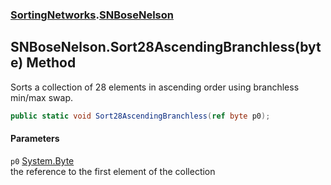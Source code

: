 ### [SortingNetworks](./SortingNetworks.md 'SortingNetworks').[SNBoseNelson](./SortingNetworks-SNBoseNelson.md 'SortingNetworks.SNBoseNelson')
## SNBoseNelson.Sort28AscendingBranchless(byte) Method
Sorts a collection of 28 elements in ascending order using branchless min/max swap.  
```csharp
public static void Sort28AscendingBranchless(ref byte p0);
```
#### Parameters
<a name='SortingNetworks-SNBoseNelson-Sort28AscendingBranchless(byte)-p0'></a>
`p0` [System.Byte](https://docs.microsoft.com/en-us/dotnet/api/System.Byte 'System.Byte')  
the reference to the first element of the collection  
  
